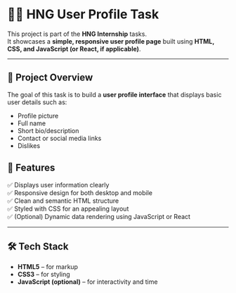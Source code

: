 # 🧑‍💻 HNG User Profile Task

This project is part of the **HNG Internship** tasks.  
It showcases a **simple, responsive user profile page** built using **HTML, CSS, and JavaScript (or React, if applicable)**.

---

## 🚀 Project Overview

The goal of this task is to build a **user profile interface** that displays basic user details such as:

- Profile picture  
- Full name   
- Short bio/description  
- Contact or social media links  
- Dislikes

## 🧠 Features

✅ Displays user information clearly  
✅ Responsive design for both desktop and mobile  
✅ Clean and semantic HTML structure  
✅ Styled with CSS for an appealing layout  
✅ (Optional) Dynamic data rendering using JavaScript or React  

---

## 🛠️ Tech Stack

- **HTML5** – for markup  
- **CSS3** – for styling  
- **JavaScript (optional)** – for interactivity and time


